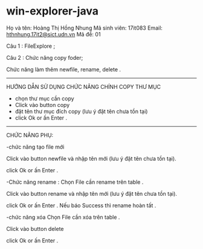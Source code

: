 # win-explorer-java
Họ và tên: Hoàng Thị Hồng Nhung
Mã sinh viên: 17it083
Email: hthnhung.17it2@sict.udn.vn
Mã đề: 01

Câu 1 : FileExplore ;

Câu 2 : Chức năng copy foder;

Chức năng làm thêm newfile, rename, delete .

******************************************
HƯỚNG DẪN SỬ DỤNG CHỨC NĂNG CHÍNH COPY THƯ MỤC

- chọn thư mục cần copy
- Click vào button copy 
- đặt tên thư mục đích copy (lưu ý đặt tên chưa tồn tại)
- click Ok or ấn Enter .


**********************************************
CHỨC NĂNG PHỤ:

-chức năng tạo file mới

Click vào button newfile và nhập tên mới (lưu ý đặt tên chưa tồn tại). 
 
 click Ok or ấn Enter .



 
 -Chức năng rename :
 Chọn File cần rename trên table . 
 
 Click vào button rename và nhập tên mới (lưu ý đặt tên chưa tồn tại). 
 
 click Ok or ấn Enter . Nếu báo Success thì rename hoàn tất .
 
 
 
 
 -chức năng xóa
  Chọn File cần xóa trên table . 
 
 Click vào button delete 
 
 click Ok or ấn Enter .
 
